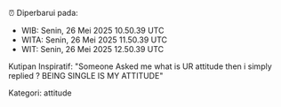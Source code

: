 ⏰ Diperbarui pada:
- WIB: Senin, 26 Mei 2025 10.50.39 UTC
- WITA: Senin, 26 Mei 2025 11.50.39 UTC
- WIT: Senin, 26 Mei 2025 12.50.39 UTC

Kutipan Inspiratif:
"Someone Asked me what is UR attitude then i simply replied ? BEING SINGLE IS MY ATTITUDE"


Kategori: attitude

